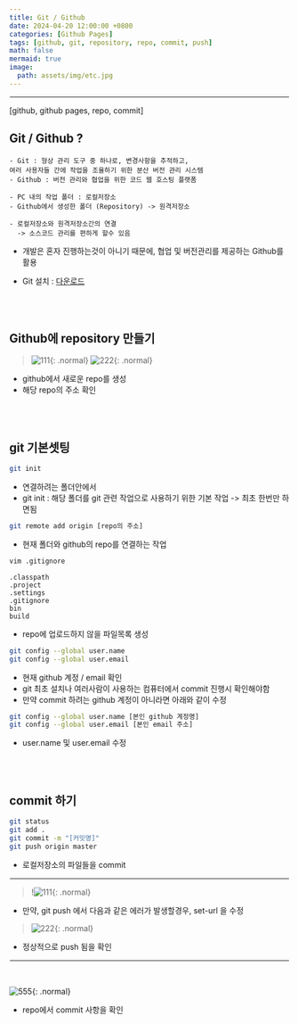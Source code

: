 ```yaml
---
title: Git / Github
date: 2024-04-20 12:00:00 +0800
categories: [Github Pages]
tags: [github, git, repository, repo, commit, push]
math: false
mermaid: true
image:
  path: assets/img/etc.jpg
---
```


<hr style="border:1px solid white">
[github, github pages, repo, commit]

## Git / Github ?
```
- Git : 형상 관리 도구 중 하나로, 변경사항을 추적하고, 
여러 사용자들 간에 작업을 조율하기 위한 분산 버전 관리 시스템
- Github : 버전 관리와 협업을 위한 코드 웹 호스팅 플랫폼

- PC 내의 작업 폴더 : 로컬저장소
- Github에서 생성한 폴더 (Repository) -> 원격저장소

- 로컬저장소와 원격저장소간의 연결
  -> 소스코드 관리를 편하게 할수 있음
```
- 개발은 혼자 진행하는것이 아니기 때문에, 협업 및 버전관리를 제공하는 Github를 활용

- Git 설치 : [다운로드](https://git-scm.com/downloads)

<br/><br/>

## Github에 repository 만들기
> ![111](https://github.com/alphathx13/alphathx13.github.io/assets/163115993/a7c5a150-7aa6-47d8-8422-25440340c9eb){: .normal} ![222](https://github.com/alphathx13/alphathx13.github.io/assets/163115993/1dbb519a-ee4e-4b7b-a473-fac67bc23915){: .normal}
- github에서 새로운 repo를 생성
- 해당 repo의 주소 확인

<br/><br/>

## git 기본셋팅
```bash
git init
```
- 연결하려는 폴더안에서
- git init : 해당 폴더를 git 관련 작업으로 사용하기 위한 기본 작업 -> 최초 한번만 하면됨

```bash
git remote add origin [repo의 주소]
```
- 현재 폴더와 github의 repo를 연결하는 작업

```bash
vim .gitignore
```
```vim
.classpath
.project
.settings
.gitignore
bin
build
```
- repo에 업로드하지 않을 파일목록 생성

```bash
git config --global user.name
git config --global user.email
```
- 현재 github 계정 / email 확인
- git 최초 설치나 여러사람이 사용하는 컴퓨터에서 commit 진행시 확인해야함
- 만약 commit 하려는 github 계정이 아니라면 아래와 같이 수정

```bash
git config --global user.name [본인 github 계정명]
git config --global user.email [본인 email 주소]
```
- user.name 및 user.email 수정

<br/><br/>

## commit 하기
```bash
git status
git add .
git commit -m "[커밋명]"
git push origin master
```
- 로컬저장소의 파일들을 commit

<hr style="border:1px solid white">

>!![111](https://github.com/alphathx13/alphathx13.github.io/assets/163115993/4131ece8-0ef5-46d7-8fb2-acbe718b0057){: .normal}
- 만약, git push 에서 다음과 같은 에러가 발생할경우, set-url 을 수정

>![222](https://github.com/alphathx13/alphathx13.github.io/assets/163115993/dd296dbb-3d3e-4250-95c9-c9335281eb06){: .normal}
- 정상적으로 push 됨을 확인

<hr style="border:1px solid white">

<br/>

![555](https://github.com/alphathx13/alphathx13.github.io/assets/163115993/3e86738a-54b1-4499-b0fe-d968eac1c832){: .normal}
- repo에서 commit 사항을 확인